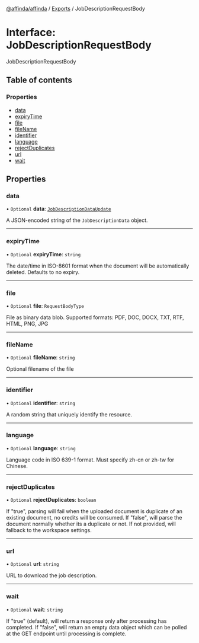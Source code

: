 [@affinda/affinda](../README.md) / [Exports](../modules.md) / JobDescriptionRequestBody

# Interface: JobDescriptionRequestBody

JobDescriptionRequestBody

## Table of contents

### Properties

- [data](JobDescriptionRequestBody.md#data)
- [expiryTime](JobDescriptionRequestBody.md#expirytime)
- [file](JobDescriptionRequestBody.md#file)
- [fileName](JobDescriptionRequestBody.md#filename)
- [identifier](JobDescriptionRequestBody.md#identifier)
- [language](JobDescriptionRequestBody.md#language)
- [rejectDuplicates](JobDescriptionRequestBody.md#rejectduplicates)
- [url](JobDescriptionRequestBody.md#url)
- [wait](JobDescriptionRequestBody.md#wait)

## Properties

### data

• `Optional` **data**: [`JobDescriptionDataUpdate`](JobDescriptionDataUpdate.md)

A JSON-encoded string of the `JobDescriptionData` object.

___

### expiryTime

• `Optional` **expiryTime**: `string`

The date/time in ISO-8601 format when the document will be automatically deleted.  Defaults to no expiry.

___

### file

• `Optional` **file**: `RequestBodyType`

File as binary data blob. Supported formats: PDF, DOC, DOCX, TXT, RTF, HTML, PNG, JPG

___

### fileName

• `Optional` **fileName**: `string`

Optional filename of the file

___

### identifier

• `Optional` **identifier**: `string`

A random string that uniquely identify the resource.

___

### language

• `Optional` **language**: `string`

Language code in ISO 639-1 format. Must specify zh-cn or zh-tw for Chinese.

___

### rejectDuplicates

• `Optional` **rejectDuplicates**: `boolean`

If "true", parsing will fail when the uploaded document is duplicate of an existing document, no credits will be consumed. If "false", will parse the document normally whether its a duplicate or not. If not provided, will fallback to the workspace settings.

___

### url

• `Optional` **url**: `string`

URL to download the job description.

___

### wait

• `Optional` **wait**: `string`

If "true" (default), will return a response only after processing has completed. If "false", will return an empty data object which can be polled at the GET endpoint until processing is complete.
